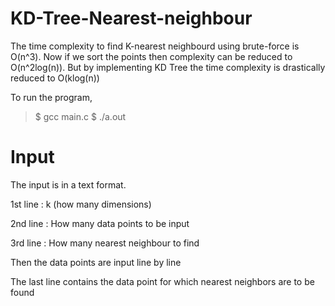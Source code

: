 # KD-Tree-Nearest-neighbour
The time complexity to find K-nearest neighbourd using brute-force is O(n^3).
Now if we sort the points then complexity can be reduced to O(n^2log(n)).
But by implementing KD Tree the time complexity is drastically reduced to O(klog(n))

To run the program,
>$ gcc main.c
>$ ./a.out

# Input

The input is in a text format.

1st line : k (how many dimensions)

2nd line : How many data points to be input

3rd line : How many nearest neighbour to find


Then the data points are input line by line

The last line contains the data point for which nearest neighbors are to be found
